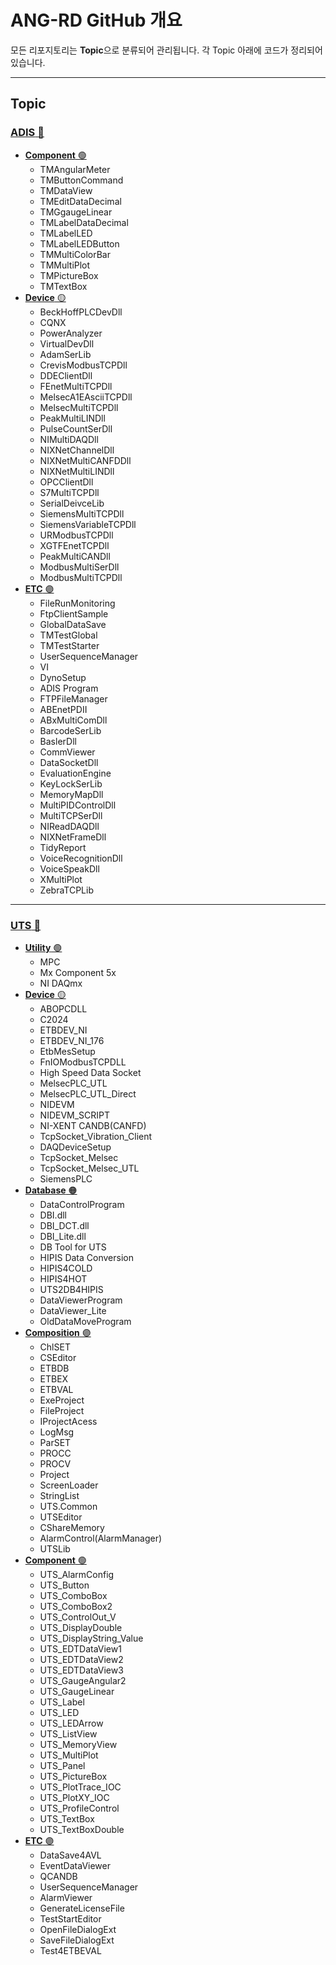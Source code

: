 # **ANG-RD GitHub 개요**

모든 리포지토리는 **Topic**으로 분류되어 관리됩니다. 각 Topic 아래에 코드가 정리되어 있습니다.

---

## **Topic**

### [**ADIS** 🔵](https://github.com/search?q=topic:ADIS)
- [**Component** 🟢](https://github.com/search?q=topic:ADIS+component)
  - TMAngularMeter
  - TMButtonCommand
  - TMDataView
  - TMEditDataDecimal
  - TMGgaugeLinear
  - TMLabelDataDecimal
  - TMLabelLED
  - TMLabelLEDButton
  - TMMultiColorBar
  - TMMultiPlot
  - TMPictureBox
  - TMTextBox
- [**Device** 🟡](https://github.com/search?q=topic:ADIS+device)
  - BeckHoffPLCDevDll
  - CQNX
  - PowerAnalyzer
  - VirtualDevDll
  - AdamSerLib
  - CrevisModbusTCPDll
  - DDEClientDll
  - FEnetMultiTCPDll
  - MelsecA1EAsciiTCPDll
  - MelsecMultiTCPDll
  - PeakMultiLINDll
  - PulseCountSerDll
  - NIMultiDAQDll
  - NIXNetChannelDll
  - NIXNetMultiCANFDDll
  - NIXNetMultiLINDll
  - OPCClientDll
  - S7MultiTCPDll
  - SerialDeivceLib
  - SiemensMultiTCPDll
  - SiemensVariableTCPDll
  - URModbusTCPDll
  - XGTFEnetTCPDll
  - PeakMultiCANDll
  - ModbusMultiSerDll
  - ModbusMultiTCPDll
- [**ETC** 🟣](https://github.com/search?q=topic:ADIS+etc)
  - FileRunMonitoring
  - FtpClientSample
  - GlobalDataSave
  - TMTestGlobal
  - TMTestStarter
  - UserSequenceManager
  - VI
  - DynoSetup
  - ADIS Program
  - FTPFileManager
  - ABEnetPDII
  - ABxMultiComDll
  - BarcodeSerLib
  - BaslerDll
  - CommViewer
  - DataSocketDll
  - EvaluationEngine
  - KeyLockSerLib
  - MemoryMapDll
  - MultiPIDControlDll
  - MultiTCPSerDll
  - NIReadDAQDll
  - NIXNetFrameDll
  - TidyReport
  - VoiceRecognitionDll
  - VoiceSpeakDll
  - XMultiPlot
  - ZebraTCPLib

---

### [**UTS** 🔵](https://github.com/search?q=topic:UTS)
- [**Utility** 🟢](https://github.com/search?q=topic:UTS+utility)
  - MPC
  - Mx Component 5x
  - NI DAQmx
- [**Device** 🟡](https://github.com/search?q=topic:UTS+device)
  - ABOPCDLL
  - C2024
  - ETBDEV_NI
  - ETBDEV_NI_176
  - EtbMesSetup
  - FnIOModbusTCPDLL
  - High Speed Data Socket
  - MelsecPLC_UTL
  - MelsecPLC_UTL_Direct
  - NIDEVM
  - NIDEVM_SCRIPT
  - NI-XENT CANDB(CANFD)
  - TcpSocket_Vibration_Client
  - DAQDeviceSetup
  - TcpSocket_Melsec
  - TcpSocket_Melsec_UTL
  - SiemensPLC
- [**Database** 🟠](https://github.com/search?q=topic:UTS+database)
  - DataControlProgram
  - DBI.dll
  - DBI_DCT.dll
  - DBI_Lite.dll
  - DB Tool for UTS
  - HIPIS Data Conversion
  - HIPIS4COLD
  - HIPIS4HOT
  - UTS2DB4HIPIS
  - DataViewerProgram
  - DataViewer_Lite
  - OldDataMoveProgram
- [**Composition** 🟣](https://github.com/search?q=topic:UTS+composition)
  - ChlSET
  - CSEditor
  - ETBDB
  - ETBEX
  - ETBVAL
  - ExeProject
  - FileProject
  - IProjectAcess
  - LogMsg
  - ParSET
  - PROCC
  - PROCV
  - Project
  - ScreenLoader
  - StringList
  - UTS.Common
  - UTSEditor
  - CShareMemory
  - AlarmControl(AlarmManager)
  - UTSLib
- [**Component** 🟢](https://github.com/search?q=topic:UTS+component)
  - UTS_AlarmConfig
  - UTS_Button
  - UTS_ComboBox
  - UTS_ComboBox2
  - UTS_ControlOut_V
  - UTS_DisplayDouble
  - UTS_DisplayString_Value
  - UTS_EDTDataView1
  - UTS_EDTDataView2
  - UTS_EDTDataView3
  - UTS_GaugeAngular2
  - UTS_GaugeLinear
  - UTS_Label
  - UTS_LED
  - UTS_LEDArrow
  - UTS_ListView
  - UTS_MemoryView
  - UTS_MultiPlot
  - UTS_Panel
  - UTS_PictureBox
  - UTS_PlotTrace_IOC
  - UTS_PlotXY_IOC
  - UTS_ProfileControl
  - UTS_TextBox
  - UTS_TextBoxDouble
- [**ETC** 🟣](https://github.com/search?q=topic:UTS+etc)
  - DataSave4AVL
  - EventDataViewer
  - QCANDB
  - UserSequenceManager
  - AlarmViewer
  - GenerateLicenseFile
  - TestStartEditor
  - OpenFileDialogExt
  - SaveFileDialogExt
  - Test4ETBEVAL
